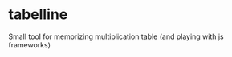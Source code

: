 tabelline
=========

Small tool for memorizing multiplication table (and playing with js frameworks)